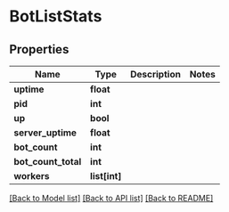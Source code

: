 # BotListStats

## Properties
Name | Type | Description | Notes
------------ | ------------- | ------------- | -------------
**uptime** | **float** |  | 
**pid** | **int** |  | 
**up** | **bool** |  | 
**server_uptime** | **float** |  | 
**bot_count** | **int** |  | 
**bot_count_total** | **int** |  | 
**workers** | **list[int]** |  | 

[[Back to Model list]](../README.md#documentation-for-models) [[Back to API list]](../README.md#documentation-for-api-endpoints) [[Back to README]](../README.md)

